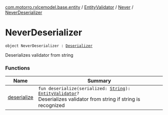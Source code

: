 [com.motorro.rxlcemodel.base.entity](../../../index.md) / [EntityValidator](../../index.md) / [Never](../index.md) / [NeverDeserializer](./index.md)

# NeverDeserializer

`object NeverDeserializer : `[`Deserializer`](../../-deserializer/index.md)

Deserializes validator from string

### Functions

| Name | Summary |
|---|---|
| [deserialize](deserialize.md) | `fun deserialize(serialized: `[`String`](https://kotlinlang.org/api/latest/jvm/stdlib/kotlin/-string/index.html)`): `[`EntityValidator`](../../index.md)`?`<br>Deserializes validator from string if string is recognized |
